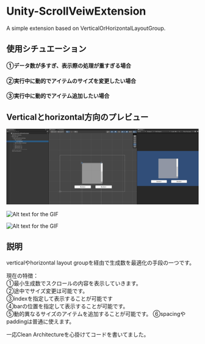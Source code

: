 # Unity-ScrollVeiwExtension
A simple extension based on VerticalOrHorizontalLayoutGroup.

## 使用シチュエーション
#### ①データ数が多すぎ、表示際の処理が重すぎる場合
#### ②実行中に動的でアイテムのサイズを変更したい場合
#### ③実行中に動的でアイテム追加したい場合

## Verticalとhorizontal方向のプレビュー
![Alt text for the GIF](/Img/vertical.gif)  

![Alt text for the GIF](/Img/horizontal.gif)  

![Alt text for the GIF](/Img/preload.gif)  


## 説明
verticalやhorizontal layout groupを経由で生成数を最適化の手段の一つです。

現在の特徴：  
①最小生成数でスクロールの内容を表示していきます。  
②途中でサイズ変更は可能です。  
③indexを指定して表示することが可能です  
④barの位置を指定して表示することが可能です。  
⑤動的異なるサイズのアイテムを追加することが可能です。
⑥spacingやpaddingは普通に使えます。

一応Clean Architectureを心掛けてコードを書いてました。  
